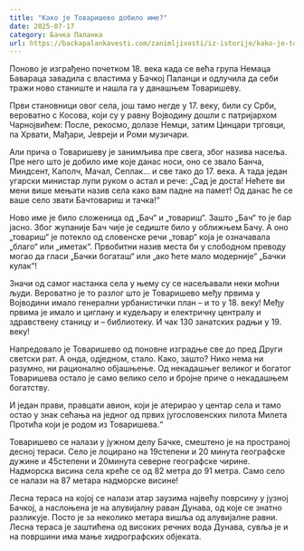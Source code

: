 ```yaml
---
title: "Како је Товаришево добило име?"
date: 2025-07-17
category: Бачка Паланка
url: https://backapalankavesti.com/zanimljivosti/iz-istorije/kako-je-tovarisevo-dobilo-ime/
---
```


Поново је изграђено почетком 18. века када се већа група Немаца Бавараца завадила с властима у Бачкој Паланци и одлучила да себи тражи ново станиште и нашла га у данашњем Товаришеву.

Први становници овог села, још тамо негде у 17. веку, били су Срби, вероватно с Косова, који су у равну Војводину дошли с патријархом Чарнојвићем: После, рекосмо, долазе Немци, затим Цинцари трговци, па Хрвати, Мађари, Јевреји и Роми музичари.

Али прича о Товаришеву је занимљива пре свега, због назива насеља. Пре него што је добило име које данас носи, оно се звало Банча, Миндсент, Каполч, Мачал, Сеплак… и све тако до 17. века. А тада један угарски министар лупи руком о астал и рече: „Сад је доста! Нећете ви мени више мењати назив села како вам падне на памет! Од данас ће се ваше село звати Бачтовариш и тачка!“

Ново име је било сложеница од „Бач“ и „товариш“. Зашто „Бач“ то је бар јасно. Због жупаније Бач чије је седиште било у оближњем Бачу. А оно „товариш“ је потекло од словенске речи „товар“ која је означавала „благо“ или „иметак“. Првобитни назив места би у слободном преводу могао да гласи „Бачки богаташ“ или „ако ћете мало модерније“ „Бачки кулак“!

Значи од самог настанка села у њему су се насељавали неки моћни људи. Вероватно је то разлог што је Товаришево међу првима у Војводини имало генерални урбанистички план – и то у 18. веку! Међу првима је имало и циглану и кудељару и електричну централу и здравствену станицу и – библиотеку. И чак 130 занатских радњи у 19. веку!

Напредовало је Товаришево од поновне изградње све до пред Други светски рат. А онда, одједном, стало. Како, зашто? Нико нема ни разумно, ни рационално објашњење. Од некадашњег великог и богатог Товаришева остало је само велико село и бројне приче о некадашњем богатству.

И један прави, правцати авион, који је атерирао у центар села и тамо остао у знак сећања на једног од првих југословенских пилота Милета Протића који је родом из Товаришева.“

Товаришево се налази у јужном делу Бачке, смештено је на пространој десној тераси. Село је лоцирано на 19степени и 20 минута географске дужине и 45степени и 20минута северне географске чирине. Надморска висина села креће се од 82 метра до 91 метра. Само село се налази на 87 метара надморске висине!

Лесна тераса на којој се налази атар заузима највећу поврсину у јузној Бачкој, а наслоњена је на алувијалну раван Дунава, од које се знатно разликује. Посто је за неколико метара вишља од алувијалне равни. Лесна тераса је заштићена од високих речних вода Дунава, сувља је и на површини има мање хидрографских објеката.
